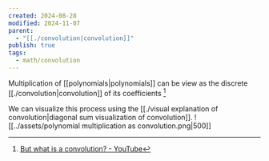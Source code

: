 ```yaml
---
created: 2024-08-28
modified: 2024-11-07
parent:
  - "[[./convolution|convolution]]"
publish: true
tags:
  - math/convolution
---
```

Multiplication of [[polynomials|polynomials]] can be view as the discrete [[./convolution|convolution]] of its coefficients [^1]

We can visualize this process using the [[./visual explanation of convolution|diagonal sum visualization of convolution]].
![[../assets/polynomial multiplication as convolution.png|500]]

[^1]: [But what is a convolution? - YouTube](https://www.youtube.com/watch?v=KuXjwB4LzSA)